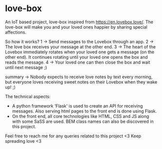 # love-box

An IoT based project, love-box inspired from https://en.lovebox.love/. The love-box will make you and your loved ones happier by sharing special affections.

So how it works?
1 -> Send messages to the Lovebox through an app.
2 -> The love box receives your message at the other end.
3 -> The heart of the Lovebox immediately rotates when your loved one gets a message (on the other end). It continues rotating until your loved one opens the box and reads the message.
4 -> Your loved one can then close the box and wait until next message ;)

summary -> Nobody expects to receive love notes by text every morning, but everyone loves receiving sweet notes on their Lovebox when they wake up! ;)

The technical aspects:

- A python framework 'Flask' is used to create an API for receiving messages.
  Also serving html pages to the front end is done using Flask.
- On the front end, all core technologies like HTML, CSS and JS along with some SaSS are used. BEM class names can also be discovered in this project.

Feel free to reach me for any queries related to this project <3 Keep spreading love <3
